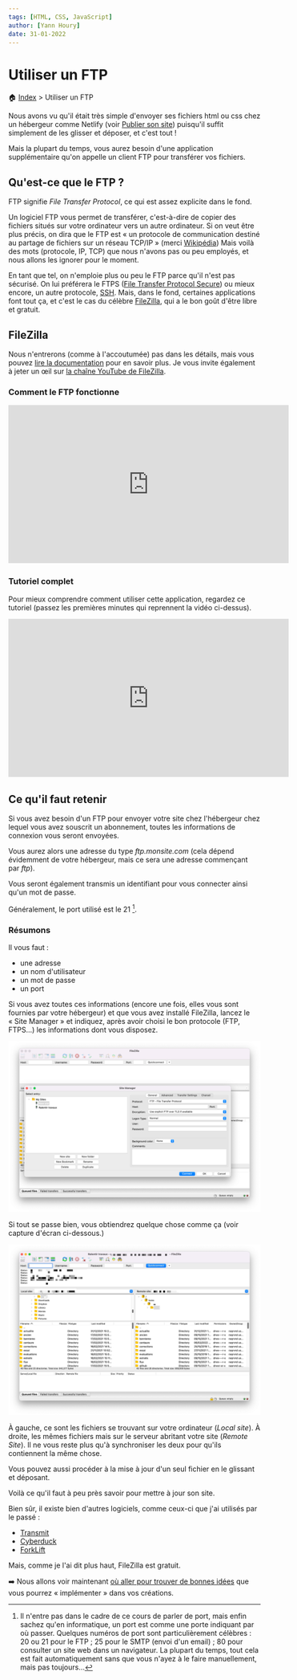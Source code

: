 ```yaml
---
tags: [HTML, CSS, JavaScript]
author: [Yann Houry]
date: 31-01-2022
---
```


# Utiliser un FTP
🏠 [Index](https://github.com/YannHY/html-css-js/blob/main/index.md) > Utiliser un FTP

Nous avons vu qu'il était très simple d'envoyer ses fichiers html ou css chez un hébergeur comme Netlify (voir [Publier son site](https://github.com/YannHY/html-css-js/blob/main/7.%20Septième%20partie/7.1%20Publier%20son%20site.md)) puisqu'il suffit simplement de les glisser et déposer, et c'est tout !

Mais la plupart du temps, vous aurez besoin d'une application supplémentaire qu'on appelle un client FTP pour transférer vos fichiers.

## Qu'est-ce que le FTP ?
FTP signifie *File Transfer Protocol*, ce qui est assez explicite dans le fond.

Un logiciel FTP vous permet de transférer, c'est-à-dire de copier des fichiers situés sur votre ordinateur vers un autre ordinateur. Si on veut être plus précis, on dira que le FTP est « un protocole de communication destiné au partage de fichiers sur un réseau TCP/IP » (merci [Wikipédia](https://fr.wikipedia.org/wiki/File_Transfer_Protocol)) Mais voilà des mots (protocole, IP, TCP) que nous n'avons pas ou peu employés, et nous allons les ignorer pour le moment.

En tant que tel, on n'emploie plus ou peu le FTP parce qu'il n'est pas sécurisé. On lui préférera le FTPS ([File Transfer Protocol Secure](https://fr.wikipedia.org/wiki/File_Transfer_Protocol_Secure)) ou mieux encore, un autre protocole, [SSH](https://fr.wikipedia.org/wiki/Secure_Shell). Mais, dans le fond, certaines applications font tout ça, et c'est le cas du célèbre [FileZilla](https://filezilla-project.org/download.php?platform=osx), qui a le bon goût d'être libre et gratuit.

## FileZilla
Nous n'entrerons (comme à l'accoutumée) pas dans les détails, mais vous pouvez [lire la documentation](https://wiki.filezilla-project.org/Documentation) pour en savoir plus. Je vous invite également à jeter un œil sur [la chaîne YouTube de FileZilla](https://www.youtube.com/channel/UCMlhJXAux-IK-l9R2EweeEQ).

### Comment le FTP fonctionne
<iframe width="560" height="315" src="https://www.youtube.com/embed/RTmAQoYfgk8" title="YouTube video player" frameborder="0" allow="accelerometer; autoplay; clipboard-write; encrypted-media; gyroscope; picture-in-picture" allowfullscreen></iframe>

### Tutoriel complet
Pour mieux comprendre comment utiliser cette application, regardez ce tutoriel (passez les premières minutes qui reprennent la vidéo ci-dessus).

<iframe width="560" height="315" src="https://www.youtube.com/embed/geSEJhICXEM" title="YouTube video player" frameborder="0" allow="accelerometer; autoplay; clipboard-write; encrypted-media; gyroscope; picture-in-picture" allowfullscreen></iframe>

## Ce qu'il faut retenir
Si vous avez besoin d'un FTP pour envoyer votre site chez l'hébergeur chez lequel vous avez souscrit un abonnement, toutes les informations de connexion vous seront envoyées.

Vous aurez alors une adresse du type *ftp.monsite.com* (cela dépend évidemment de votre hébergeur, mais ce sera une adresse commençant par *ftp*).

Vous seront également transmis un identifiant pour vous connecter ainsi qu'un mot de passe.

Généralement, le port utilisé est le 21 [^1].

### Résumons
Il vous faut :

- une adresse
- un nom d'utilisateur
- un mot de passe
- un port

Si vous avez toutes ces informations (encore une fois, elles vous sont fournies par votre hébergeur) et que vous avez installé FileZilla, lancez le « Site Manager » et indiquez, après avoir choisi le bon protocole (FTP, FTPS...) les informations dont vous disposez.

![](https://github.com/YannHY/html-css-js/blob/main/Images/filezilla.png)

Si tout se passe bien, vous obtiendrez quelque chose comme ça (voir capture d'écran ci-dessous.)

![](https://github.com/YannHY/html-css-js/blob/main/Images/filezilla-connexion.jpg)

À gauche, ce sont les fichiers se trouvant sur votre ordinateur (*Local site*). À droite, les mêmes fichiers mais sur le serveur abritant votre site (*Remote Site*). Il ne vous reste plus qu'à synchroniser les deux pour qu'ils contiennent la même chose.

Vous pouvez aussi procéder à la mise à jour d'un seul fichier en le glissant et déposant.

Voilà ce qu'il faut à peu près savoir pour mettre à jour son site.

Bien sûr, il existe bien d'autres logiciels, comme ceux-ci que j'ai utilisés par le passé :

- [Transmit](https://panic.com/transmit/)
- [Cyberduck](https://cyberduck.io/)
- [ForkLift](https://binarynights.com/)

Mais, comme je l'ai dit plus haut, FileZilla est gratuit.

➡️ Nous allons voir maintenant [où aller pour trouver de bonnes idées](https://github.com/YannHY/html-css-js/blob/main/7.%20Septième%20partie/7.5%20Trouver%20l'inspiration.md) que vous pourrez « implémenter » dans vos créations. 

[^1]: Il n'entre pas dans le cadre de ce cours de parler de port, mais enfin sachez qu'en informatique, un port est comme une porte indiquant par où passer. Quelques numéros de port sont particulièrement célèbres : 20 ou 21 pour le FTP ; 25 pour le SMTP (envoi d'un email) ; 80 pour consulter un site web dans un navigateur. La plupart du temps, tout cela est fait automatiquement sans que vous n'ayez à le faire manuellement, mais pas toujours...
